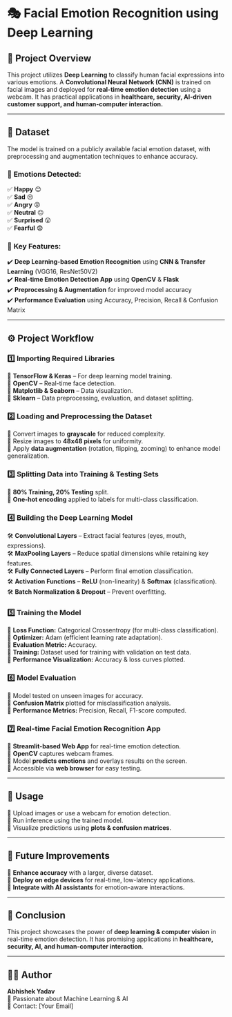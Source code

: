 # 🎭 Facial Emotion Recognition using Deep Learning

## 🚀 Project Overview  
This project utilizes **Deep Learning** to classify human facial expressions into various emotions. A **Convolutional Neural Network (CNN)** is trained on facial images and deployed for **real-time emotion detection** using a webcam. It has practical applications in **healthcare, security, AI-driven customer support, and human-computer interaction.**

---

## 📂 Dataset
The model is trained on a publicly available facial emotion dataset, with preprocessing and augmentation techniques to enhance accuracy.

### 🔹 **Emotions Detected:**
✅ **Happy** 😊  
✅ **Sad** 😔  
✅ **Angry** 😡  
✅ **Neutral** 😐  
✅ **Surprised** 😲  
✅ **Fearful** 😨  

### 🔹 **Key Features:**
✔️ **Deep Learning-based Emotion Recognition** using **CNN & Transfer Learning** (VGG16, ResNet50V2)  
✔️ **Real-time Emotion Detection App** using **OpenCV** & **Flask**  
✔️ **Preprocessing & Augmentation** for improved model accuracy  
✔️ **Performance Evaluation** using Accuracy, Precision, Recall & Confusion Matrix  

---

## ⚙️ Project Workflow
### 1️⃣ Importing Required Libraries
📌 **TensorFlow & Keras** – For deep learning model training.  
📌 **OpenCV** – Real-time face detection.  
📌 **Matplotlib & Seaborn** – Data visualization.  
📌 **Sklearn** – Data preprocessing, evaluation, and dataset splitting.

### 2️⃣ Loading and Preprocessing the Dataset
📌 Convert images to **grayscale** for reduced complexity.  
📌 Resize images to **48x48 pixels** for uniformity.  
📌 Apply **data augmentation** (rotation, flipping, zooming) to enhance model generalization.

### 3️⃣ Splitting Data into Training & Testing Sets
📌 **80% Training, 20% Testing** split.  
📌 **One-hot encoding** applied to labels for multi-class classification.

### 4️⃣ Building the Deep Learning Model
🛠️ **Convolutional Layers** – Extract facial features (eyes, mouth, expressions).  
🛠️ **MaxPooling Layers** – Reduce spatial dimensions while retaining key features.  
🛠️ **Fully Connected Layers** – Perform final emotion classification.  
🛠️ **Activation Functions** – **ReLU** (non-linearity) & **Softmax** (classification).  
🛠️ **Batch Normalization & Dropout** – Prevent overfitting.

### 5️⃣ Training the Model
📌 **Loss Function:** Categorical Crossentropy (for multi-class classification).  
📌 **Optimizer:** Adam (efficient learning rate adaptation).  
📌 **Evaluation Metric:** Accuracy.  
📌 **Training:** Dataset used for training with validation on test data.  
📌 **Performance Visualization:** Accuracy & loss curves plotted.

### 6️⃣ Model Evaluation
📌 Model tested on unseen images for accuracy.  
📌 **Confusion Matrix** plotted for misclassification analysis.  
📌 **Performance Metrics:** Precision, Recall, F1-score computed.

### 7️⃣ Real-time Facial Emotion Recognition App
📌 **Streamlit-based Web App** for real-time emotion detection.  
📌 **OpenCV** captures webcam frames.  
📌 Model **predicts emotions** and overlays results on the screen.  
📌 Accessible via **web browser** for easy testing.

---

## 🎯 Usage
🔹 Upload images or use a webcam for emotion detection.  
🔹 Run inference using the trained model.  
🔹 Visualize predictions using **plots & confusion matrices**.  

---

## 🔮 Future Improvements
🚀 **Enhance accuracy** with a larger, diverse dataset.  
🚀 **Deploy on edge devices** for real-time, low-latency applications.  
🚀 **Integrate with AI assistants** for emotion-aware interactions.  

---

## 📜 Conclusion
This project showcases the power of **deep learning & computer vision** in real-time emotion detection. It has promising applications in **healthcare, security, AI, and human-computer interaction**. 

---

## 👨‍💻 Author
**Abhishek Yadav**  
🚀 Passionate about Machine Learning & AI  
📩 Contact: [Your Email]  
